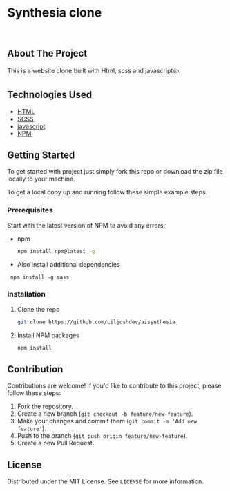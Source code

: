# Synthesia clone

<br />


## About The Project

This is a website clone built with Html, scss and javascript👍.

## Technologies Used



- [HTML](https://developer.mozilla.org/en-US/docs/Web/HTML)
- [SCSS](https://sass-lang.com/)
- [javascript](https://www.learn-js.org/)
- [NPM](https://www.npmjs.com/)

## Getting Started

To get started with project just simply fork this repo or download the zip file locally to your machine.

To get a local copy up and running follow these simple example steps.

### Prerequisites

Start with the latest version of NPM to avoid any errors:

- npm
  ```sh
  npm install npm@latest -g
  ```
- Also install additional dependencies
``` 
 npm install -g sass

 ```

### Installation

1. Clone the repo
   ```sh
   git clone https://github.com/Liljoshdev/aisynthesia
   ```
2. Install NPM packages
   ```sh
   npm install
   ```






## Contribution
Contributions are welcome! If you'd like to contribute to this project, please follow these steps:
1. Fork the repository.
2. Create a new branch (`git checkout -b feature/new-feature`).
3. Make your changes and commit them (`git commit -m 'Add new feature'`).
4. Push to the branch (`git push origin feature/new-feature`).
5. Create a new Pull Request.


## License

Distributed under the MIT License. See `LICENSE` for more information.
